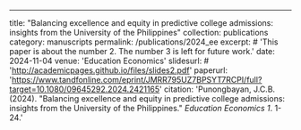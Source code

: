 ---
title: "Balancing excellence and equity in predictive college admissions: insights from the University of the Philippines"
collection: publications
category: manuscripts
permalink: /publications/2024_ee
excerpt: # 'This paper is about the number 2. The number 3 is left for future work.'
date: 2024-11-04
venue: 'Education Economics'
slidesurl: # 'http://academicpages.github.io/files/slides2.pdf'
paperurl: 'https://www.tandfonline.com/eprint/JMRR795UZ7BPSYT7RCPI/full?target=10.1080/09645292.2024.2421165'
citation: 'Punongbayan, J.C.B. (2024). &quot;Balancing excellence and equity in predictive college admissions: insights from the University of the Philippines.&quot; <i>Education Economics 1</i>. 1-24.'
